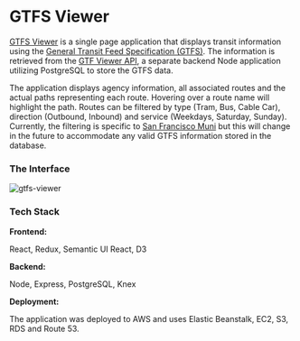 # GTFS Viewer

[GTFS Viewer](http://www.gtfsviewer.xyz) is a single page application that displays transit information using the [General Transit Feed Specification (GTFS)](https://developers.google.com/transit/gtfs/). The information is retrieved from the [GTF Viewer API](https://github.com/kurtishouser/gtfs-viewer-api), a separate backend Node application utilizing PostgreSQL to store the GTFS data.

The application displays agency information, all associated routes and the actual paths representing each route. Hovering over a route name will highlight the path. Routes can be filtered by type (Tram, Bus, Cable Car), direction (Outbound, Inbound) and service (Weekdays, Saturday, Sunday). Currently, the filtering is specific to [San Francisco Muni](https://www.sfmta.com/muni) but this will change in the future to accommodate any valid GTFS information stored in the database.

### The Interface

![gtfs-viewer](https://user-images.githubusercontent.com/5109163/33690042-9c267cf2-da96-11e7-80a6-a7cbe0a64eb6.jpg)

### Tech Stack
**Frontend:**

React, Redux, Semantic UI React, D3

**Backend:**

Node, Express, PostgreSQL, Knex

**Deployment:**

The application was deployed to AWS and uses Elastic Beanstalk, EC2, S3, RDS and Route 53.
